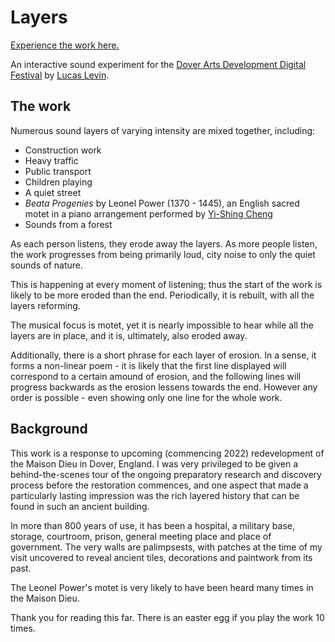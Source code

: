 # Layers

[Experience the work here.](https://dad.lucas-levin.com)

An interactive sound experiment for the [Dover Arts Development Digital Festival](https://www.dadonline.uk/digital-festival/) by [Lucas Levin](https://lucas-levin.com).

## The work

Numerous sound layers of varying intensity are mixed together, including:

- Construction work
- Heavy traffic
- Public transport
- Children playing
- A quiet street
- _Beata Progenies_ by Leonel Power (1370 - 1445), an English sacred motet in a piano arrangement performed by [Yi-Shing Cheng](https://yishingcheng.com)
- Sounds from a forest

As each person listens, they erode away the layers. As more people listen, the work progresses from being primarily loud, city noise to only the quiet sounds of nature.

This is happening at every moment of listening; thus the start of the work is likely to be more eroded than the end. Periodically, it is rebuilt, with all the layers reforming.

The musical focus is motet, yet it is nearly impossible to hear while all the layers are in place, and it is, ultimately, also eroded away.

Additionally, there is a short phrase for each layer of erosion. In a sense, it forms a non-linear poem - it is likely that the first line displayed will correspond to a certain amound of erosion, and the following lines will progress backwards as the erosion lessens towards the end. However any order is possible - even showing only one line for the whole work.

## Background

This work is a response to upcoming (commencing 2022) redevelopment of the Maison Dieu in Dover, England. I was very privileged to be given a behind-the-scenes tour of the ongoing preparatory research and discovery process before the restoration commences, and one aspect that made a particularly lasting impression was the rich layered history that can be found in such an ancient building.

In more than 800 years of use, it has been a hospital, a military base, storage, courtroom, prison, general meeting place and place of government. The very walls are palimpsests, with patches at the time of my visit uncovered to reveal ancient tiles, decorations and paintwork from its past.

The Leonel Power's motet is very likely to have been heard many times in the Maison Dieu.

Thank you for reading this far. There is an easter egg if you play the work 10 times.
